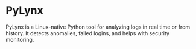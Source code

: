 # PyLynx
PyLynx is a Linux-native Python tool for analyzing logs in real time or from history. It detects anomalies, failed logins, and helps with security monitoring.
